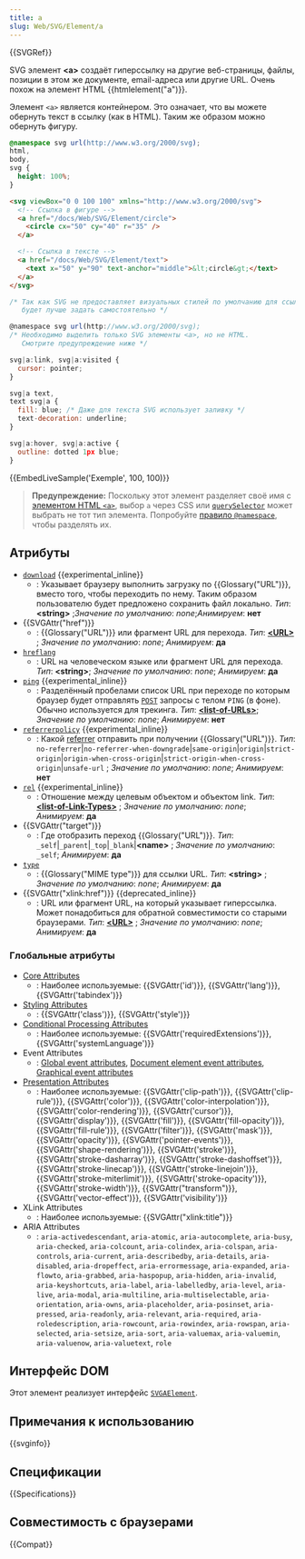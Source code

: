 ```yaml
---
title: a
slug: Web/SVG/Element/a
---
```


{{SVGRef}}

SVG элемент **\<a>** создаёт гиперссылку на другие веб-страницы, файлы, позиции в этом же документе, email-адреса или другие URL. Очень похож на элемент HTML {{htmlelement("a")}}.

Элемент `<a>` является контейнером. Это означает, что вы можете обернуть текст в ссылку (как в HTML). Таким же образом можно обернуть фигуру.

```css hidden
@namespace svg url(http://www.w3.org/2000/svg);
html,
body,
svg {
  height: 100%;
}
```

```html
<svg viewBox="0 0 100 100" xmlns="http://www.w3.org/2000/svg">
  <!-- Ссылка в фигуре -->
  <a href="/docs/Web/SVG/Element/circle">
    <circle cx="50" cy="40" r="35" />
  </a>

  <!-- Ссылка в тексте -->
  <a href="/docs/Web/SVG/Element/text">
    <text x="50" y="90" text-anchor="middle">&lt;circle&gt;</text>
  </a>
</svg>
```

```js
/* Так как SVG не предоставляет визуальных стилей по умолчанию для ссылок,
   будет лучше задать самостоятельно */

@namespace svg url(http://www.w3.org/2000/svg);
/* Необходимо выделить только SVG элементы <a>, но не HTML.
   Смотрите предупреждение ниже */

svg|a:link, svg|a:visited {
  cursor: pointer;
}

svg|a text,
text svg|a {
  fill: blue; /* Даже для текста SVG использует заливку */
  text-decoration: underline;
}

svg|a:hover, svg|a:active {
  outline: dotted 1px blue;
}
```

{{EmbedLiveSample('Exemple', 100, 100)}}

> **Предупреждение:** Поскольку этот элемент разделяет своё имя с [элементом HTML `<a>`](/ru/docs/Web/HTML/Element/A), выбор `a` через CSS или [`querySelector`](/ru/docs/Web/API/Document/querySelector) может выбрать не тот тип элемента. Попробуйте [правило `@namespace`](/ru/docs/Web/CSS/@namespace), чтобы разделять их.

## Атрибуты

- [`download`](/ru/docs/Web/HTML/Element/a#download) {{experimental_inline}}
  - : Указывает браузеру выполнить загрузку по {{Glossary("URL")}}, вместо того, чтобы переходить по нему. Таким образом пользователю будет предложено сохранить файл локально.
    _Тип_: **\<string>** ;_Значение по умолчанию_: _none_;_Анимируем_: **нет**
- {{SVGAttr("href")}}
  - : {{Glossary("URL")}} или фрагмент URL для перехода.
    _Тип_: **[\<URL>](/docs/Web/SVG/Content_type#URL)** ; _Значение по умолчанию_: _none_; _Анимируем_: **да**
- [`hreflang`](/ru/docs/Web/HTML/Element/a#hreflang)
  - : URL на человеческом языке или фрагмент URL для перехода.
    _Тип_: **\<string>**; _Значение по умолчанию_: _none_; _Анимируем_: **да**
- [`ping`](/ru/docs/Web/HTML/Element/a#ping) {{experimental_inline}}
  - : Разделённый пробелами список URL при переходе по которым браузер будет отправлять [`POST`](/ru/docs/Web/HTTP/Methods/POST) запросы с телом `PING` (в фоне). Обычно используется для трекинга.
    _Тип_: **[\<list-of-URLs>](/docs/Web/SVG/Content_type#List-of-Ts)**; _Значение по умолчанию_: _none_; _Анимируем_: **нет**
- [`referrerpolicy`](/ru/docs/Web/HTML/Element/a#referrerpolicy) {{experimental_inline}}
  - : Какой [referrer](/ru/docs/Web/HTTP/Заголовки/Referer) отправить при получении {{Glossary("URL")}}.
    _Тип_: `no-referrer`|`no-referrer-when-downgrade`|`same-origin`|`origin`|`strict-origin`|`origin-when-cross-origin`|`strict-origin-when-cross-origin`|`unsafe-url` ; _Значение по умолчанию_: _none_; _Анимируем_: **нет**
- [`rel`](/ru/docs/Web/HTML/Element/a#rel) {{experimental_inline}}
  - : Отношение между целевым объектом и объектом link.
    _Тип_: **[\<list-of-Link-Types>](/docs/Web/HTML/Link_types)** ; _Значение по умолчанию_: _none_; _Анимируем_: **да**
- {{SVGAttr("target")}}
  - : Где отобразить переход {{Glossary("URL")}}.
    _Тип_: `_self`|`_parent`|`_top`|`_blank`|**\<name>** ; _Значение по умолчанию_: `_self`; _Анимируем_: **да**
- [`type`](/ru/docs/Web/HTML/Element/a#type)
  - : {{Glossary("MIME type")}} для ссылки URL.
    _Тип_: **\<string>** ; _Значение по умолчанию_: _none_; _Анимируем_: **да**
- {{SVGAttr("xlink:href")}} {{deprecated_inline}}
  - : URL или фрагмент URL, на который указывает гиперссылка. Может понадобиться для обратной совместимости со старыми браузерами.
    _Тип_: **[\<URL>](/docs/Web/SVG/Content_type#URL)** ; _Значение по умолчанию_: _none_; _Анимируем_: **да**

### Глобальные атрибуты

- [Core Attributes](/docs/Web/SVG/Attribute/Core)
  - : Наиболее используемые: {{SVGAttr('id')}}, {{SVGAttr('lang')}}, {{SVGAttr('tabindex')}}
- [Styling Attributes](/docs/Web/SVG/Attribute/Styling)
  - : {{SVGAttr('class')}}, {{SVGAttr('style')}}
- [Conditional Processing Attributes](/docs/Web/SVG/Attribute/Conditional_Processing)
  - : Наиболее используемые: {{SVGAttr('requiredExtensions')}}, {{SVGAttr('systemLanguage')}}
- Event Attributes
  - : [Global event attributes](/docs/Web/SVG/Attribute/Events#Global_Event_Attributes), [Document element event attributes](/docs/Web/SVG/Attribute/Events#Document_Element_Event_Attributes), [Graphical event attributes](/docs/Web/SVG/Attribute/Events#Graphical_Event_Attributes)
- [Presentation Attributes](/docs/Web/SVG/Attribute/Presentation)
  - : Наиболее используемые: {{SVGAttr('clip-path')}}, {{SVGAttr('clip-rule')}}, {{SVGAttr('color')}}, {{SVGAttr('color-interpolation')}}, {{SVGAttr('color-rendering')}}, {{SVGAttr('cursor')}}, {{SVGAttr('display')}}, {{SVGAttr('fill')}}, {{SVGAttr('fill-opacity')}}, {{SVGAttr('fill-rule')}}, {{SVGAttr('filter')}}, {{SVGAttr('mask')}}, {{SVGAttr('opacity')}}, {{SVGAttr('pointer-events')}}, {{SVGAttr('shape-rendering')}}, {{SVGAttr('stroke')}}, {{SVGAttr('stroke-dasharray')}}, {{SVGAttr('stroke-dashoffset')}}, {{SVGAttr('stroke-linecap')}}, {{SVGAttr('stroke-linejoin')}}, {{SVGAttr('stroke-miterlimit')}}, {{SVGAttr('stroke-opacity')}}, {{SVGAttr('stroke-width')}}, {{SVGAttr("transform")}}, {{SVGAttr('vector-effect')}}, {{SVGAttr('visibility')}}
- XLink Attributes
  - : Наиболее используемые: {{SVGAttr("xlink:title")}}
- ARIA Attributes
  - : `aria-activedescendant`, `aria-atomic`, `aria-autocomplete`, `aria-busy`, `aria-checked`, `aria-colcount`, `aria-colindex`, `aria-colspan`, `aria-controls`, `aria-current`, `aria-describedby`, `aria-details`, `aria-disabled`, `aria-dropeffect`, `aria-errormessage`, `aria-expanded`, `aria-flowto`, `aria-grabbed`, `aria-haspopup`, `aria-hidden`, `aria-invalid`, `aria-keyshortcuts`, `aria-label`, `aria-labelledby`, `aria-level`, `aria-live`, `aria-modal`, `aria-multiline`, `aria-multiselectable`, `aria-orientation`, `aria-owns`, `aria-placeholder`, `aria-posinset`, `aria-pressed`, `aria-readonly`, `aria-relevant`, `aria-required`, `aria-roledescription`, `aria-rowcount`, `aria-rowindex`, `aria-rowspan`, `aria-selected`, `aria-setsize`, `aria-sort`, `aria-valuemax`, `aria-valuemin`, `aria-valuenow`, `aria-valuetext`, `role`

## Интерфейс DOM

Этот элемент реализует интерфейс [`SVGAElement`](/ru/docs/DOM/SVGAElement).

## Примечания к использованию

{{svginfo}}

## Спецификации

{{Specifications}}

## Совместимость с браузерами

{{Compat}}
